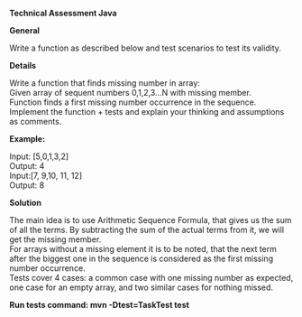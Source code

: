 **Technical Assessment Java**

**General**

Write a function as described below and test scenarios to test its validity.

**Details**

Write a function that finds missing number in array:\
Given array of sequent numbers 0,1,2,3...N with missing member.\
Function finds a first missing number occurrence in the sequence.\
Implement the function + tests and explain your thinking and assumptions as comments.

**Example:**

Input: [5,0,1,3,2]\
Output: 4\
Input:[7, 9,10, 11, 12]\
Output: 8


**Solution**

The main idea is to use Arithmetic Sequence Formula, that gives us the sum of all the terms. 
By subtracting the sum of the actual terms from it, we will get the missing member.\
For arrays without a missing element it is to be noted, that the next term after 
the biggest one in the sequence is considered as the first missing number occurrence.\
Tests cover 4 cases: 
a common case with one missing number as expected, 
one case for an empty array, 
and two similar cases for nothing missed.

**Run tests command: mvn -Dtest=TaskTest test** 

